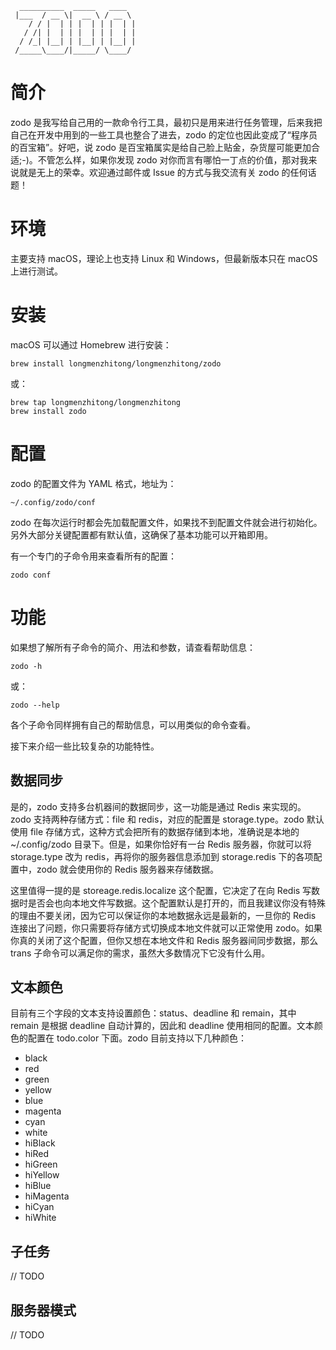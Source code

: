 ```text
  __________  _____   ____
 |___  / __ \|  __ \ / __ \
    / / |  | | |  | | |  | |
   / /| |  | | |  | | |  | |
  / /_| |__| | |__| | |__| |
 /_____\____/|_____/ \____/

```

# 简介

zodo 是我写给自己用的一款命令行工具，最初只是用来进行任务管理，后来我把自己在开发中用到的一些工具也整合了进去，zodo 的定位也因此变成了“程序员的百宝箱”。好吧，说 zodo 是百宝箱属实是给自己脸上贴金，杂货屋可能更加合适;-)。不管怎么样，如果你发现 zodo 对你而言有哪怕一丁点的价值，那对我来说就是无上的荣幸。欢迎通过邮件或 Issue 的方式与我交流有关 zodo 的任何话题！

# 环境

主要支持 macOS，理论上也支持 Linux 和 Windows，但最新版本只在 macOS 上进行测试。

# 安装

macOS 可以通过 Homebrew 进行安装：

```shell
brew install longmenzhitong/longmenzhitong/zodo
```

或：

```shell
brew tap longmenzhitong/longmenzhitong
brew install zodo
```

# 配置

zodo 的配置文件为 YAML 格式，地址为：

```text
~/.config/zodo/conf
```

zodo 在每次运行时都会先加载配置文件，如果找不到配置文件就会进行初始化。另外大部分关键配置都有默认值，这确保了基本功能可以开箱即用。

有一个专门的子命令用来查看所有的配置：

```shell
zodo conf
```

# 功能

如果想了解所有子命令的简介、用法和参数，请查看帮助信息：

```shell
zodo -h
```

或：

```shell
zodo --help
```

各个子命令同样拥有自己的帮助信息，可以用类似的命令查看。

接下来介绍一些比较复杂的功能特性。

## 数据同步

是的，zodo 支持多台机器间的数据同步，这一功能是通过 Redis 来实现的。zodo 支持两种存储方式：file 和 redis，对应的配置是 storage.type。zodo 默认使用 file 存储方式，这种方式会把所有的数据存储到本地，准确说是本地的~/.config/zodo 目录下。但是，如果你恰好有一台 Redis 服务器，你就可以将 storage.type 改为 redis，再将你的服务器信息添加到 storage.redis 下的各项配置中，zodo 就会使用你的 Redis 服务器来存储数据。

这里值得一提的是 storeage.redis.localize 这个配置，它决定了在向 Redis 写数据时是否会也向本地文件写数据。这个配置默认是打开的，而且我建议你没有特殊的理由不要关闭，因为它可以保证你的本地数据永远是最新的，一旦你的 Redis 连接出了问题，你只需要将存储方式切换成本地文件就可以正常使用 zodo。如果你真的关闭了这个配置，但你又想在本地文件和 Redis 服务器间同步数据，那么 trans 子命令可以满足你的需求，虽然大多数情况下它没有什么用。

## 文本颜色

目前有三个字段的文本支持设置颜色：status、deadline 和 remain，其中 remain 是根据 deadline 自动计算的，因此和 deadline 使用相同的配置。文本颜色的配置在 todo.color 下面。zodo 目前支持以下几种颜色：

- black
- red
- green
- yellow
- blue
- magenta
- cyan
- white
- hiBlack
- hiRed
- hiGreen
- hiYellow
- hiBlue
- hiMagenta
- hiCyan
- hiWhite

## 子任务

// TODO

## 服务器模式

// TODO
